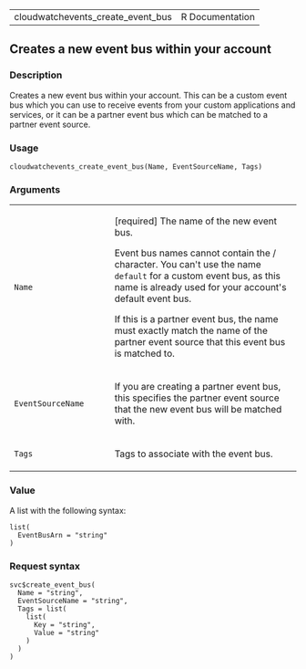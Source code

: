 <table style="width: 100%;">
<tbody>
<tr class="odd">
<td>cloudwatchevents_create_event_bus</td>
<td style="text-align: right;">R Documentation</td>
</tr>
</tbody>
</table>

## Creates a new event bus within your account

### Description

Creates a new event bus within your account. This can be a custom event
bus which you can use to receive events from your custom applications
and services, or it can be a partner event bus which can be matched to a
partner event source.

### Usage

    cloudwatchevents_create_event_bus(Name, EventSourceName, Tags)

### Arguments

<table>
<colgroup>
<col style="width: 35%" />
<col style="width: 65%" />
</colgroup>
<tbody>
<tr class="odd">
<td><code id="cloudwatchevents_create_event_bus_:_Name">Name</code></td>
<td><p>[required] The name of the new event bus.</p>
<p>Event bus names cannot contain the / character. You can't use the
name <code>default</code> for a custom event bus, as this name is
already used for your account's default event bus.</p>
<p>If this is a partner event bus, the name must exactly match the name
of the partner event source that this event bus is matched to.</p></td>
</tr>
<tr class="even">
<td><code
id="cloudwatchevents_create_event_bus_:_EventSourceName">EventSourceName</code></td>
<td><p>If you are creating a partner event bus, this specifies the
partner event source that the new event bus will be matched
with.</p></td>
</tr>
<tr class="odd">
<td><code id="cloudwatchevents_create_event_bus_:_Tags">Tags</code></td>
<td><p>Tags to associate with the event bus.</p></td>
</tr>
</tbody>
</table>

### Value

A list with the following syntax:

    list(
      EventBusArn = "string"
    )

### Request syntax

    svc$create_event_bus(
      Name = "string",
      EventSourceName = "string",
      Tags = list(
        list(
          Key = "string",
          Value = "string"
        )
      )
    )
